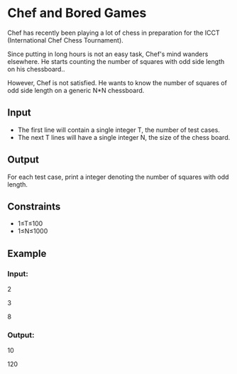 # Chef and Bored Games

Chef has recently been playing a lot of chess in preparation for the ICCT (International Chef Chess Tournament).

Since putting in long hours is not an easy task, Chef's mind wanders elsewhere. 
He starts counting the number of squares with odd side length on his chessboard..

However, Chef is not satisfied. He wants to know the number of squares of odd side length on a generic N*N chessboard.

## Input

- The first line will contain a single integer T, the number of test cases.
- The next T lines will have a single integer N, the size of the chess board.

## Output

For each test case, print a integer denoting the number of squares with odd length.

## Constraints

- 1≤T≤100
- 1≤N≤1000

## Example

### Input:

2

3

8

### Output:

10

120
